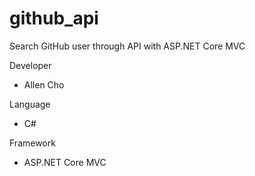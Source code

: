 # github_api
Search GitHub user through API with ASP.NET Core MVC

Developer
  - Allen Cho
  
Language
  - C#

Framework
  - ASP.NET Core MVC
